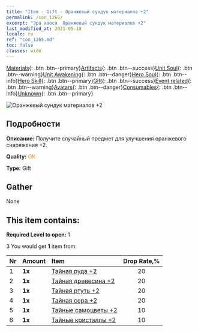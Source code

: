 ```yaml
---
title: "Item - Gift - Оранжевый сундук материалов +2"
permalink: /con_1265/
excerpt: "Эра хаоса  Оранжевый сундук материалов +2"
last_modified_at: 2021-05-18
locale: ru
ref: "con_1265.md"
toc: false
classes: wide
---
```

 [Materials](/ItemsRU/){: .btn .btn--primary}[Artifacts](/ItemsRU/Artifacts/){: .btn .btn--success}[Unit Soul](/ItemsRU/UnitSoul/){: .btn .btn--warning}[Unit Awakening](/ItemsRU/UnitAwakening/){: .btn .btn--danger}[Hero Soul](/ItemsRU/HeroSoul/){: .btn .btn--info}[Hero Skill](/ItemsRU/HeroSkill/){: .btn .btn--primary}[Gift](/ItemsRU/Gift/){: .btn .btn--success}[Event related](/ItemsRU/Events/){: .btn .btn--warning}[Avatars](/ItemsRU/Avatars/){: .btn .btn--danger}[Consumables](/ItemsRU/Consumables/){: .btn .btn--info}[Unknown](/ItemsRU/Unknown/){: .btn .btn--primary}

 ![Оранжевый сундук материалов +2](/images/t/i_304002.png)

## Подробности
 **Описание:** Получите случайный предмет для улучшения оранжевого снаряжения +2.

 **Quality:** <span style="color: #FF8C00">OK</span>

 **Type:** Gift

## Gather

  None

## This item contains:

 **Required Level to open:** 1

 3 You would get **1** item  from:

  | Nr | Amount |     Item    | Drop Rate,% |
  |:---|:-------|:------------|:---------:|
  | 1 |  **1x** | [Тайная руда +2](/ItemsRU/mat_75/) | 20 | 
  | 2 |  **1x** | [Тайная древесина +2](/ItemsRU/mat_76/) | 20 | 
  | 3 |  **1x** | [Тайная ртуть +2](/ItemsRU/mat_77/) | 20 | 
  | 4 |  **1x** | [Тайная сера +2](/ItemsRU/mat_78/) | 20 | 
  | 5 |  **1x** | [Тайные самоцветы +2](/ItemsRU/mat_79/) | 10 | 
  | 6 |  **1x** | [Тайные кристаллы +2](/ItemsRU/mat_80/) | 10 | 
